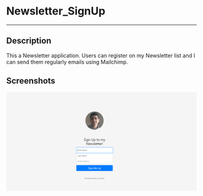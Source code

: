 <h1> Newsletter_SignUp </h1> 
<hr> 
<h2> Description </h2>
<p>This a Newsletter application. Users can register on my Newsletter list and I can send them regularly emails using Mailchimp.</p>

<h2>Screenshots</h2>


<img src="screenshots/Newsletter.PNG">
